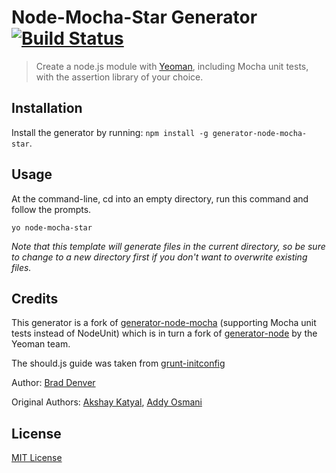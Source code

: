 # Node-Mocha-Star Generator [![Build Status](https://secure.travis-ci.org/BradDenver/generator-node-mocha-star.png?branch=master)](https://travis-ci.org/BradDenver/generator-node-mocha-star)

> Create a node.js module with [Yeoman](http://yeoman.io/), including Mocha unit tests, with the assertion library of your choice.

## Installation

Install the generator by running: `npm install -g generator-node-mocha-star`.


## Usage

At the command-line, cd into an empty directory, run this command and follow the prompts.

```
yo node-mocha-star
```

_Note that this template will generate files in the current directory, so be sure to change to a new directory first if you don't want to overwrite existing files._


## Credits
This generator is a fork of [generator-node-mocha](https://github.com/yeoman/generator-node) (supporting Mocha unit tests instead of NodeUnit) which is in turn a fork of [generator-node](https://github.com/yeoman/generator-node) by the Yeoman team.

The should.js guide was taken from [grunt-initconfig](https://github.com/pismute/grunt-initconfig/blob/master/src/test/initconfig-test.coffee)

Author: [Brad Denver](https://github.com/BradDenver)

Original Authors: [Akshay Katyal](https://github.com/MrDHat), [Addy Osmani](https://github.com/addyosmani)


## License

[MIT License](http://en.wikipedia.org/wiki/MIT_License)

